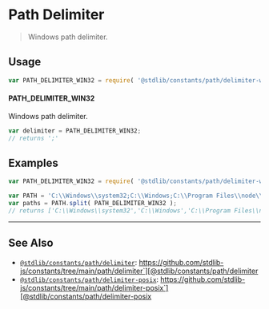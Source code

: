 <!--

@license Apache-2.0

Copyright (c) 2018 The Stdlib Authors.

Licensed under the Apache License, Version 2.0 (the "License");
you may not use this file except in compliance with the License.
You may obtain a copy of the License at

   http://www.apache.org/licenses/LICENSE-2.0

Unless required by applicable law or agreed to in writing, software
distributed under the License is distributed on an "AS IS" BASIS,
WITHOUT WARRANTIES OR CONDITIONS OF ANY KIND, either express or implied.
See the License for the specific language governing permissions and
limitations under the License.

-->

# Path Delimiter

> Windows path delimiter.

<section class="usage">

## Usage

```javascript
var PATH_DELIMITER_WIN32 = require( '@stdlib/constants/path/delimiter-win32' );
```

#### PATH_DELIMITER_WIN32

Windows path delimiter.

```javascript
var delimiter = PATH_DELIMITER_WIN32;
// returns ';'
```

</section>

<!-- /.usage -->

<section class="examples">

## Examples

<!-- eslint no-undef: "error" -->

```javascript
var PATH_DELIMITER_WIN32 = require( '@stdlib/constants/path/delimiter-win32' );

var PATH = 'C:\\Windows\\system32;C:\\Windows;C:\\Program Files\\node\\';
var paths = PATH.split( PATH_DELIMITER_WIN32 );
// returns ['C:\\Windows\\system32','C:\\Windows','C:\\Program Files\\node\\']
```

</section>

<!-- /.examples -->

<!-- Section for related `stdlib` packages. Do not manually edit this section, as it is automatically populated. -->

<section class="related">

* * *

## See Also

-   [`@stdlib/constants/path/delimiter`][@stdlib/constants/path/delimiter]: https://github.com/stdlib-js/constants/tree/main/path/delimiter`][@stdlib/constants/path/delimiter
-   [`@stdlib/constants/path/delimiter-posix`][@stdlib/constants/path/delimiter-posix]: https://github.com/stdlib-js/constants/tree/main/path/delimiter-posix`][@stdlib/constants/path/delimiter-posix

</section>

<!-- /.related -->

<!-- Section for all links. Make sure to keep an empty line after the `section` element and another before the `/section` close. -->

<section class="links">

<!-- <related-links> -->

[@stdlib/constants/path/delimiter]: https://github.com/stdlib-js/constants/tree/main/path/delimiter

[@stdlib/constants/path/delimiter-posix]: https://github.com/stdlib-js/constants/tree/main/path/delimiter-posix

<!-- </related-links> -->

</section>

<!-- /.links -->
